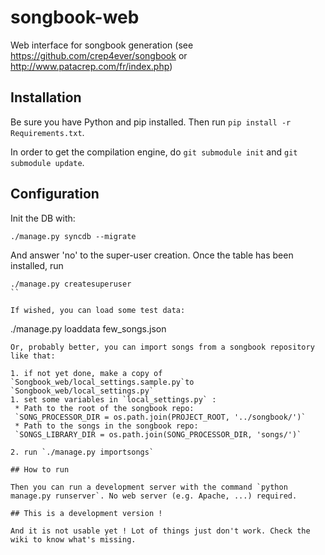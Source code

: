 songbook-web
============

Web interface for songbook generation (see https://github.com/crep4ever/songbook or http://www.patacrep.com/fr/index.php)

## Installation

Be sure you have Python and pip installed. Then run `pip install -r Requirements.txt`.

In order to get the compilation engine, do `git submodule init` and `git submodule update`.

## Configuration

Init the DB with:
```
./manage.py syncdb --migrate
```
And answer 'no' to the super-user creation. Once the table has been installed, run 
```
./manage.py createsuperuser
``

If wished, you can load some test data:
```
./manage.py loaddata few_songs.json
```
Or, probably better, you can import songs from a songbook repository like that:

1. if not yet done, make a copy of `Songbook_web/local_settings.sample.py`to `Songbook_web/local_settings.py`
1. set some variables in `local_settings.py` :
 * Path to the root of the songbook repo: 
 `SONG_PROCESSOR_DIR = os.path.join(PROJECT_ROOT, '../songbook/')`
 * Path to the songs in the songbook repo: 
 `SONGS_LIBRARY_DIR = os.path.join(SONG_PROCESSOR_DIR, 'songs/')`

2. run `./manage.py importsongs`

## How to run

Then you can run a development server with the command `python manage.py runserver`. No web server (e.g. Apache, ...) required.

## This is a development version !

And it is not usable yet ! Lot of things just don't work. Check the wiki to know what's missing.

